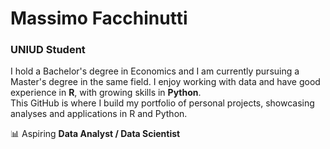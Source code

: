 # Massimo Facchinutti
### UNIUD Student

I hold a Bachelor's degree in Economics and I am currently pursuing a Master's degree in the same field. I enjoy working with data and have good experience in **R**, with growing skills in **Python**.  
This GitHub is where I build my portfolio of personal projects, showcasing analyses and applications in R and Python.  

📊 Aspiring **Data Analyst / Data Scientist**

<!--
**facchinuttimassimo/facchinuttimassimo** is a ✨ _special_ ✨ repository because its `README.md` (this file) appears on your GitHub profile.

Here are some ideas to get you started:

- 🔭 I’m currently working on ...
- 🌱 I’m currently learning ...
- 👯 I’m looking to collaborate on ...
- 🤔 I’m looking for help with ...
- 💬 Ask me about ...
- 📫 How to reach me: ...
- 😄 Pronouns: ...
- ⚡ Fun fact: ...
-->
